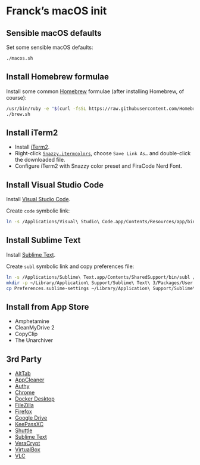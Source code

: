 # Franck’s macOS init

## Sensible macOS defaults

Set some sensible macOS defaults:

```bash
./macos.sh
```

## Install Homebrew formulae

Install some common [Homebrew](http://brew.sh/) formulae (after installing Homebrew, of course):

```bash
/usr/bin/ruby -e "$(curl -fsSL https://raw.githubusercontent.com/Homebrew/install/master/install)"
./brew.sh
```

## Install iTerm2

* Install [iTerm2](https://iterm2.com/downloads.html).
* Right-click [`Snazzy.itermcolors`](https://github.com/sindresorhus/iterm2-snazzy/raw/main/Snazzy.itermcolors), choose `Save Link As…` and double-click the downloaded file.
* Configure iTerm2 with Snazzy color preset and FiraCode Nerd Font.

## Install Visual Studio Code

Install [Visual Studio Code](https://code.visualstudio.com/download).

Create `code` symbolic link:

```bash
ln -s /Applications/Visual\ Studio\ Code.app/Contents/Resources/app/bin/code /usr/local/bin/code
```

## Install Sublime Text

Install [Sublime Text](https://www.sublimetext.com/3).

Create `subl` symbolic link and copy preferences file:

```bash
ln -s /Applications/Sublime\ Text.app/Contents/SharedSupport/bin/subl /usr/local/bin/subl
mkdir -p ~/Library/Application\ Support/Sublime\ Text\ 3/Packages/User
cp Preferences.sublime-settings ~/Library/Application\ Support/Sublime\ Text\ 3/Packages/User/
```

## Install from App Store

* Amphetamine
* CleanMyDrive 2
* CopyClip
* The Unarchiver

## 3rd Party

* [AltTab](https://alt-tab-macos.netlify.app/)
* [AppCleaner](https://freemacsoft.net/appcleaner/)
* [Authy](https://authy.com/download/)
* [Chrome](https://www.google.com/chrome/)
* [Docker Desktop](https://www.docker.com/products/docker-desktop)
* [FileZilla](https://filezilla-project.org/download.php?type=client)
* [Firefox](https://www.mozilla.org/fr/firefox/new/)
* [Google Drive](https://www.google.com/intl/fr_ALL/drive/download/)
* [KeePassXC](https://keepassxc.org/download/)
* [Shuttle](http://fitztrev.github.io/shuttle/)
* [Sublime Text](https://www.sublimetext.com/download)
* [VeraCrypt](https://www.veracrypt.fr/en/Downloads.html)
* [VirtualBox](https://www.virtualbox.org/wiki/Downloads)
* [VLC](https://www.videolan.org/vlc/)
